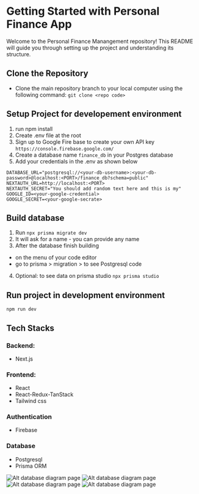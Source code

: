 # Getting Started with Personal Finance App

Welcome to the Personal Finance Manangement repository! This README will guide you through setting up the project and understanding its structure.

## Clone the Repository

- Clone the main repository branch to your local computer using the following command:
  `git clone <repo code>`

## Setup Project for developement environment

1. run npm install
2. Create .env file at the root
3. Sign up to Google Fire base to create your own API key
   `https://console.firebase.google.com/`
4. Create a database name `finance_db` in your Postgres database
5. Add your credentials in the .env as shown below

```
DATABASE_URL="postgresql://<your-db-username>:<your-db-password>@localhost:<PORT>/finance_db?schema=public"
NEXTAUTH_URL=http://localhost:<PORT>
NEXTAUTH_SECRET="You should add random text here and this is my"
GOOGLE_ID=<your-google-credential>
GOOGLE_SECRET=<your-google-secrate>
```

## Build database

1. Run `npx prisma migrate dev`
2. It will ask for a name - you can provide any name
3. After the database finish building

- on the menu of your code editor
- go to prisma > migration > to see Postgresql code

4. Optional: to see data on prisma studio `npx prisma studio`

## Run project in development environment

`npm run dev`

## Tech Stacks

### Backend:

- Next.js

### Frontend:

- React
- React-Redux-TanStack
- Tailwind css

### Authentication

- Firebase

### Database

- Postgresql
- Prisma ORM

![Alt database diagram page](./assests/database-design.png)
![Alt database diagram page](./assests/login.png)
![Alt database diagram page](./assests/income-goal.png)
![Alt database diagram page](./assests/income-main.png)
